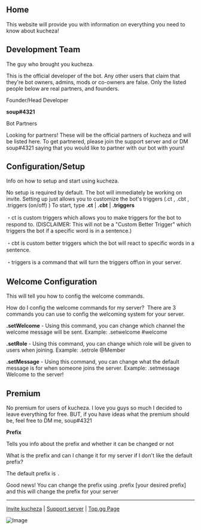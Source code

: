## Home

This website will provide you with information on everything you need to know about kucheza!



## Development Team
The guy who brought you kucheza.

This is the official developer of the bot. Any other users that claim that they're bot owners, admins, mods or co-owners are false. Only the listed people below are real partners, and founders.

Founder/Head Developer

**soup#4321**

Bot Partners

Looking for partners! These will be the official partners of kucheza and will be listed here. To get partnered, please join the support server and or DM soup#4321 saying that you would like to partner with our bot with yours!



## Configuration/Setup

Info on how to setup and start using kucheza.

No setup is required by default. The bot will immediately be working on invite. Setting up just allows you to customize the bot's triggers (.ct , .cbt , .triggers (on/off) )
To start, type **.ct** | **.cbt** | **.triggers**

・ct is custom triggers which allows you to make triggers for the bot to respond to. (DISCLAIMER: This will not be a "Custom Better Trigger" which triggers the bot if a specific word is in a sentence.)

・cbt is custom better triggers which the bot will react to specific words in a sentence.

・triggers is a command that will turn the triggers off\on in your server.



## Welcome Configuration

This will tell you how to config the welcome commands.

How do I config the welcome commands for my server?
​
There are 3 commands you can use to config the welcoming system for your server. 

**.setWelcome** - Using this command, you can change which channel the welcome message will be sent. Example: .setwelcome #welcome

**.setRole** - Using this command, you can change which role will be given to users when joining. Example: .setrole @Member

**.setMessage** - Using this command, you can change what the default message is for when someone joins the server. Example: .setmessage Welcome to the server!



## Premium

No premium for users of kucheza. I love you guys so much I decided to leave everything for free. BUT, if you have ideas what the premium should be, feel free to DM me, soup#4321

 

**Prefix**

Tells you info about the prefix and whether it can be changed or not

What is the prefix and can I change it for my server if I don't like the default prefix?

The default prefix is `.`

Good news! You can change the prefix using .prefix [your desired prefix] and this will change the prefix for your server

-----------

[Invite kucheza](https://discord.com/oauth2/authorize?client_id=909152718973698078&permissions=543313362935&redirect_uri=https%3A%2F%2Flinktr.ee%2Fkucheza.bot&response_type=code&scope=bot%20identify) | [Support server](https://discord.gg/TmJbwVzXq6) | [Top.gg Page](https://top.gg/bot/909152718973698078)

![Image](https://i.pinimg.com/736x/e7/54/06/e754064c0a9707094b94f25a2266ee46.jpg)
